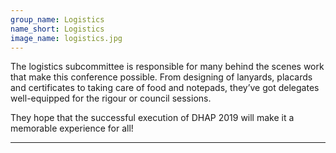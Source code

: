 ```yaml
---
group_name: Logistics
name_short: Logistics
image_name: logistics.jpg
---
```


The logistics subcommittee is responsible for many behind the scenes work that make this conference possible. From designing of lanyards, placards and certificates to taking care of food and notepads, they’ve got delegates well-equipped for the rigour or council sessions. 

They hope that the successful execution of DHAP 2019 will make it a memorable experience for all!

---